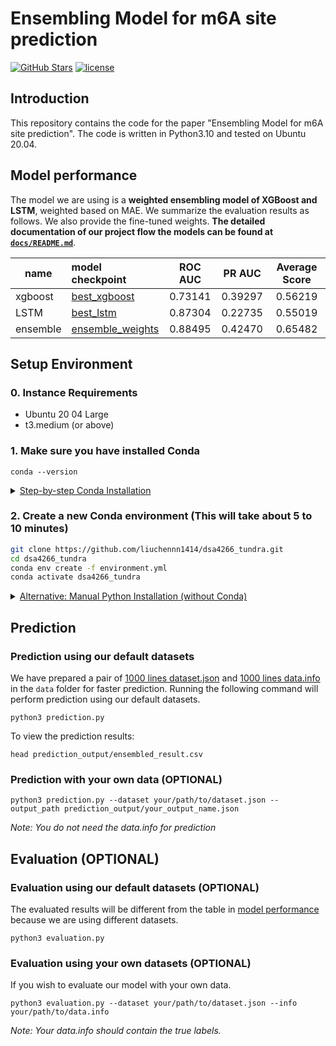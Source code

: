 # Ensembling Model for m6A site prediction
[![GitHub Stars](https://img.shields.io/github/stars/liuchennn1414/dsa4266_tundra?style=social)](https://github.com/liuchennn1414/dsa4266_tundra)
[![license](https://img.shields.io/badge/License-MIT-blue.svg)](https://github.com/liuchennn1414/dsa4266_tundra/blob/main/LICENSE)
## Introduction
This repository contains the code for the paper "Ensembling Model for m6A site prediction". The code is written in Python3.10 and tested on Ubuntu 20.04. 

## Model performance
The model we are using is a **weighted ensembling model of XGBoost and LSTM**, weighted based on MAE. We summarize the evaluation results as follows. We also provide the fine-tuned weights. **The detailed documentation of our project flow the models can be found at [`docs/README.md`](docs/README.md)**.

| name | model checkpoint | ROC AUC | PR AUC  | Average Score |
|------------|:----------------------------------------|:----------:|:-------:|:-----:|
| xgboost | [best_xgboost](model_checkpoints/best_xgboost.json) | 0.73141 | 0.39297 | 0.56219 |
| LSTM | [best_lstm](model_checkpoints/best_lstm.h5) | 0.87304 | 0.22735 | 0.55019 |
| ensemble | [ensemble_weights](model_checkpoints/ensemble_weights.pkl) | 0.88495 | 0.42470 | 0.65482 |

## Setup Environment

### 0. Instance Requirements
- Ubuntu 20 04 Large
- t3.medium (or above)

### 1. Make sure you have installed Conda
```
conda --version
```
<details>
<summary><U>Step-by-step Conda Installation</U></summary>

1. download the installer
    ```
    wget https://repo.continuum.io/miniconda/Miniconda3-latest-Linux-x86_64.sh -O ~/miniconda.sh
    ```
2. install conda quietly
    ```
    bash ~/miniconda.sh -b
    ```
3. Remove the Miniconda installer (OPTIONAL)
    ```
    rm ~/miniconda.sh
    ```
4. Activate conda (If you accidentally close the terminal, you will need to run this command again)
    ```
    source $HOME/miniconda3/bin/activate
    ```
5. Add conda to your PATH (OPTIONAL)
    ```
    printf '\n# add path to conda\nexport PATH="$HOME/miniconda3/bin:$PATH"\n' >> ~/.bashrc
    ```
</details>

### 2. Create a new Conda environment (This will take about 5 to 10 minutes)
```bash
git clone https://github.com/liuchennn1414/dsa4266_tundra.git
cd dsa4266_tundra
conda env create -f environment.yml
conda activate dsa4266_tundra
```
<details>
<summary><U>Alternative: Manual Python Installation (without Conda)</U></summary>

You can also install Python manually by running the following commands, but you may run into version conflicts. 

1. Install python:
    ```
    git clone https://github.com/liuchennn1414/dsa4266_tundra.git
    cd dsa4266_tundra
    sudo apt update
    sudo apt-get install -y python3.10 python3-pip
    ```
2. Check if Python is already installed:
    ```
    python3 --version
    pip --version
    ```
3. Then install the required packages:
    ```
    pip install -r requirements.txt
    ```
</details>

## Prediction
### Prediction using our default datasets
We have prepared a pair of [1000 lines dataset.json](data/dataset1000.json) and [1000 lines data.info](data1000.info) in the `data` folder for faster prediction. Running the following command will perform prediction using our default datasets.
```
python3 prediction.py
```
To view the prediction results:
```
head prediction_output/ensembled_result.csv
```
### Prediction with your own data (OPTIONAL)
```
python3 prediction.py --dataset your/path/to/dataset.json --output_path prediction_output/your_output_name.json
```

<I>Note: You do not need the data.info for prediction</I>

## Evaluation (OPTIONAL)

### Evaluation using our default datasets (OPTIONAL)
The evaluated results will be different from the table in [model performance](#model-performance) because we are using different datasets. 
```
python3 evaluation.py
```

### Evaluation using your own datasets (OPTIONAL)

If you wish to evaluate our model with your own data.
```
python3 evaluation.py --dataset your/path/to/dataset.json --info your/path/to/data.info
```
<I>Note: Your data.info should contain the true labels.</I>